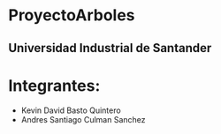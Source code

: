 # ProyectoArboles
## Universidad Industrial de Santander
# Integrantes:
* Kevin David Basto Quintero
* Andres Santiago Culman Sanchez
